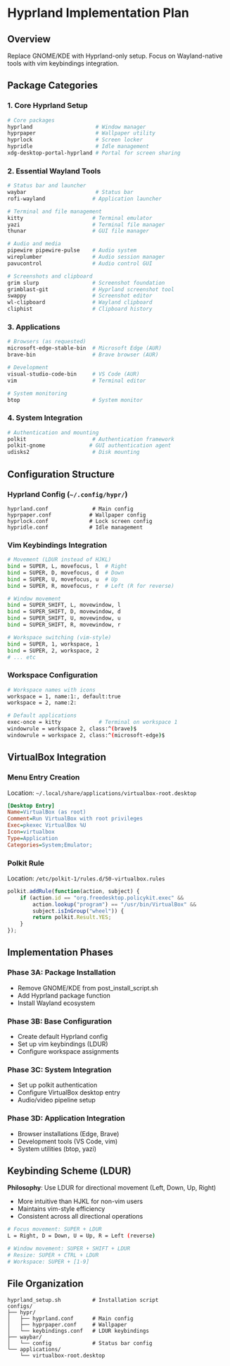 # Hyprland Implementation Plan

## Overview
Replace GNOME/KDE with Hyprland-only setup. Focus on Wayland-native tools with vim keybindings integration.

## Package Categories

### 1. Core Hyprland Setup
```bash
# Core packages
hyprland                    # Window manager
hyprpaper                   # Wallpaper utility  
hyprlock                    # Screen locker
hypridle                    # Idle management
xdg-desktop-portal-hyprland # Portal for screen sharing
```

### 2. Essential Wayland Tools
```bash
# Status bar and launcher
waybar                      # Status bar
rofi-wayland               # Application launcher

# Terminal and file management  
kitty                      # Terminal emulator
yazi                       # Terminal file manager
thunar                     # GUI file manager

# Audio and media
pipewire pipewire-pulse    # Audio system
wireplumber                # Audio session manager
pavucontrol                # Audio control GUI

# Screenshots and clipboard
grim slurp                 # Screenshot foundation
grimblast-git              # Hyprland screenshot tool  
swappy                     # Screenshot editor
wl-clipboard               # Wayland clipboard
cliphist                   # Clipboard history
```

### 3. Applications
```bash
# Browsers (as requested)
microsoft-edge-stable-bin  # Microsoft Edge (AUR)
brave-bin                  # Brave browser (AUR)

# Development
visual-studio-code-bin     # VS Code (AUR)
vim                        # Terminal editor

# System monitoring
btop                       # System monitor
```

### 4. System Integration
```bash
# Authentication and mounting
polkit                     # Authentication framework
polkit-gnome              # GUI authentication agent
udisks2                    # Disk mounting
```

## Configuration Structure

### Hyprland Config (`~/.config/hypr/`)
```
hyprland.conf              # Main config
hyprpaper.conf            # Wallpaper config
hyprlock.conf             # Lock screen config
hypridle.conf             # Idle management
```

### Vim Keybindings Integration
```bash
# Movement (LDUR instead of HJKL)
bind = SUPER, L, movefocus, l  # Right
bind = SUPER, D, movefocus, d  # Down  
bind = SUPER, U, movefocus, u  # Up
bind = SUPER, R, movefocus, r  # Left (R for reverse)

# Window movement
bind = SUPER_SHIFT, L, movewindow, l
bind = SUPER_SHIFT, D, movewindow, d
bind = SUPER_SHIFT, U, movewindow, u  
bind = SUPER_SHIFT, R, movewindow, r

# Workspace switching (vim-style)
bind = SUPER, 1, workspace, 1
bind = SUPER, 2, workspace, 2
# ... etc
```

### Workspace Configuration
```bash
# Workspace names with icons
workspace = 1, name:1:, default:true
workspace = 2, name:2:

# Default applications  
exec-once = kitty            # Terminal on workspace 1
windowrule = workspace 2, class:^(brave)$
windowrule = workspace 2, class:^(microsoft-edge)$
```

## VirtualBox Integration

### Menu Entry Creation
Location: `~/.local/share/applications/virtualbox-root.desktop`
```ini
[Desktop Entry]
Name=VirtualBox (as root)
Comment=Run VirtualBox with root privileges
Exec=pkexec VirtualBox %U
Icon=virtualbox
Type=Application
Categories=System;Emulator;
```

### Polkit Rule
Location: `/etc/polkit-1/rules.d/50-virtualbox.rules`
```javascript
polkit.addRule(function(action, subject) {
    if (action.id == "org.freedesktop.policykit.exec" &&
        action.lookup("program") == "/usr/bin/VirtualBox" &&
        subject.isInGroup("wheel")) {
        return polkit.Result.YES;
    }
});
```

## Implementation Phases

### Phase 3A: Package Installation
- Remove GNOME/KDE from post_install_script.sh
- Add Hyprland package function
- Install Wayland ecosystem

### Phase 3B: Base Configuration  
- Create default Hyprland config
- Set up vim keybindings (LDUR)
- Configure workspace assignments

### Phase 3C: System Integration
- Set up polkit authentication
- Configure VirtualBox desktop entry
- Audio/video pipeline setup

### Phase 3D: Application Integration
- Browser installations (Edge, Brave)
- Development tools (VS Code, vim)
- System utilities (btop, yazi)

## Keybinding Scheme (LDUR)

**Philosophy**: Use LDUR for directional movement (Left, Down, Up, Right)
- More intuitive than HJKL for non-vim users
- Maintains vim-style efficiency
- Consistent across all directional operations

```bash
# Focus movement: SUPER + LDUR
L = Right, D = Down, U = Up, R = Left (reverse)

# Window movement: SUPER + SHIFT + LDUR  
# Resize: SUPER + CTRL + LDUR
# Workspace: SUPER + [1-9]
```

## File Organization
```
hyprland_setup.sh          # Installation script
configs/
├── hypr/
│   ├── hyprland.conf      # Main config
│   ├── hyprpaper.conf     # Wallpaper
│   └── keybindings.conf   # LDUR keybindings
├── waybar/
│   └── config             # Status bar config
└── applications/
    └── virtualbox-root.desktop
```
